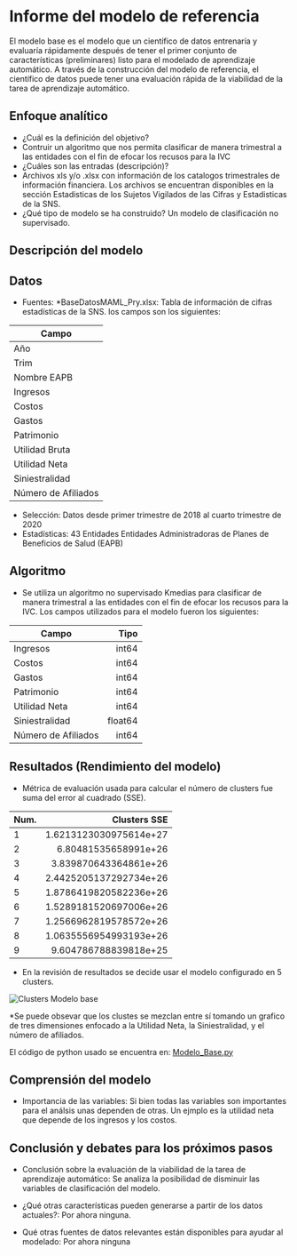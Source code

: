 # Informe del modelo de referencia

El modelo base es el modelo que un científico de datos entrenaría y evaluaría rápidamente después de tener el primer conjunto de características (preliminares) listo para el modelado de aprendizaje automático. A través de la construcción del modelo de referencia, el científico de datos puede tener una evaluación rápida de la viabilidad de la tarea de aprendizaje automático.


## Enfoque analítico
* ¿Cuál es la definición del objetivo?
* Contruir un algoritmo que nos permita clasificar de manera trimestral a las entidades con el fin de efocar los recusos para la IVC
* ¿Cuáles son las entradas (descripción)?
* Archivos xls y/o .xlsx con información de los catalogos trimestrales de información financiera. Los archivos se encuentran disponibles en la sección Estadisticas de los Sujetos Vigilados de las Cifras y Estadisticas de la SNS.
* ¿Qué tipo de modelo se ha construido?
Un modelo de clasificación no supervisado.

## Descripción del modelo

## Datos
* Fuentes:
  *BaseDatosMAML_Pry.xlsx: Tabla de información de cifras estadísticas de la SNS. los campos son los siguientes:
  
|Campo|  
|---|
|Año|
|Trim|
|Nombre EAPB|
|Ingresos|
|Costos|
|Gastos|
|Patrimonio|
|Utilidad Bruta|
|Utilidad Neta|
|Siniestralidad|
|Número de Afiliados|
    
* Selección: Datos desde primer trimestre de 2018 al cuarto trimestre de 2020
* Estadísticas: 43 Entidades Entidades Administradoras de Planes de Beneficios de Salud (EAPB)

## Algoritmo
* Se utiliza un algoritmo no supervisado Kmedias para clasificar de manera trimestral a las entidades con el fin de efocar los recusos para la IVC. Los campos utilizados para el modelo fueron los siguientes:

|Campo|Tipo|
|---|---:|
|Ingresos|int64|
|Costos|int64|
|Gastos|int64|
|Patrimonio|int64|
|Utilidad Neta|int64|
|Siniestralidad|float64|
|Número de Afiliados|int64|

## Resultados (Rendimiento del modelo)

* Métrica de evaluación usada para calcular el número de clusters fue suma del error al cuadrado (SSE).

|Num.|Clusters SSE|
|---|---:|
|1|1.6213123030975614e+27|
|2|6.80481535658991e+26|
|3|3.839870643364861e+26|
|4|2.4425205137292734e+26|
|5|1.8786419820582236e+26|
|6|1.5289181520697006e+26|
|7|1.2566962819578572e+26|
|8|1.0635556954993193e+26|
|9|9.604786788839818e+25|

* En la revisión de resultados se decide usar el modelo configurado en 5 clusters.

![Clusters Modelo base](https://user-images.githubusercontent.com/101413090/164133525-cee3241e-b26a-404c-859a-b30be938dc68.png)

*Se puede obsevar que los clustes se mezclan entre sí tomando un grafico de tres dimensiones enfocado a la Utilidad Neta, la Siniestralidad, y el número de afiliados.


El código de python usado se encuentra en: [Modelo_Base.py](https://github.com/CarlosAAcostaH/MAML/blob/main/Modelo_Base.py)

## Comprensión del modelo

* Importancia de las variables: Si bien todas las variables son importantes para el análsis unas dependen de otras. Un ejmplo es la utilidad neta que depende de los ingresos y los costos.

## Conclusión y debates para los próximos pasos

* Conclusión sobre la evaluación de la viabilidad de la tarea de aprendizaje automático: Se analiza la posibilidad de disminuir las variables de clasificación del modelo.

* ¿Qué otras características pueden generarse a partir de los datos actuales?: Por ahora ninguna.

* Qué otras fuentes de datos relevantes están disponibles para ayudar al modelado: Por ahora ninguna

